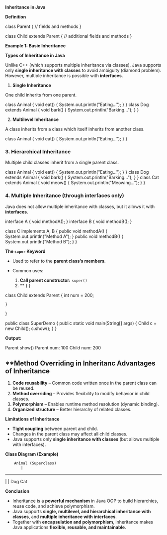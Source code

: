 
 **Inheritance in Java**

**Definition**


class Parent {
    // fields and methods
}

class Child extends Parent {
    // additional fields and methods
}

**Example 1: Basic Inheritance**





**Types of Inheritance in Java**

Unlike C++ (which supports multiple inheritance via classes), Java supports only **single inheritance with classes** to avoid ambiguity (diamond problem).
However, multiple inheritance is possible with **interfaces**.

1. **Single Inheritance**

One child inherits from one parent.


class Animal { void eat() { System.out.println("Eating..."); } }
class Dog extends Animal { void bark() { System.out.println("Barking..."); } }

 2. **Multilevel Inheritance**

A class inherits from a class which itself inherits from another class.


class Animal { void eat() { System.out.println("Eating..."); } }


### 3. **Hierarchical Inheritance**

Multiple child classes inherit from a single parent class.


class Animal { void eat() { System.out.println("Eating..."); } }
class Dog extends Animal { void bark() { System.out.println("Barking..."); } }
class Cat extends Animal { void meow() { System.out.println("Meowing..."); } }


### 4. **Multiple Inheritance (through interfaces only)**

Java does not allow multiple inheritance with classes, but it allows it with **interfaces**.

interface A { void methodA(); }
interface B { void methodB(); }

class C implements A, B {
    public void methodA() { System.out.println("Method A"); }
    public void methodB() { System.out.println("Method B"); }
}


 **The `super` Keyword**

* Used to refer to the **parent class’s members**.
* Common uses:

  1. **Call parent constructor:** `super()`
  2. **
    }
}

class Child extends Parent {
    int num = 200;

    }
}

public class SuperDemo {
    public static void main(String[] args) {
        Child c = new Child();
        c.show();
    }
}


**Output:**


Parent show()
Parent num: 100
Child num: 200


## **Method Overriding in Inheritanc **Advantages of Inheritance**

1. **Code reusability** – Common code written once in the parent class can be reused.
2. **Method overriding** – Provides flexibility to modify behavior in child classes.
3. **Polymorphism** – Enables runtime method resolution (dynamic binding).
4. **Organized structure** – Better hierarchy of related classes.

**Limitations of Inheritance**

* **Tight coupling** between parent and child.
* Changes in the parent class may affect all child classes.
* Java supports only **single inheritance with classes** (but allows multiple with interfaces).


**Class Diagram (Example)**

        Animal (Superclass)
           |
   -------------------
   |                 |
  Dog               Cat

 **Conclusion**

* Inheritance is a **powerful mechanism** in Java OOP to build hierarchies, reuse code, and achieve polymorphism.
* Java supports **single, multilevel, and hierarchical inheritance with classes**, and **multiple inheritance with interfaces**.
* Together with **encapsulation and polymorphism**, inheritance makes Java applications **flexible, reusable, and maintainable**.


